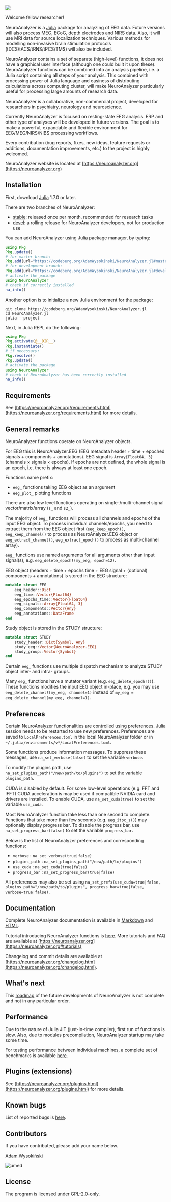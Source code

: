 ![](images/neuroanalyzer.png)

Welcome fellow researcher!

NeuroAnalyzer is a [Julia](https://julialang.org) package for analyzing of EEG data. Future versions will also process MEG, ECoG, depth electrodes and NIRS data. Also, it will use MRI data for source localization techniques. Various methods for modelling non-invasive brain stimulation protocols (tDCS/tACS/tRNS/tPCS/TMS) will also be included.

NeuroAnalyzer contains a set of separate (high-level) functions, it does not have a graphical user interface (although one could built it upon these). NeuroAnalyzer functions can be combined into an analysis pipeline, i.e. a Julia script containing all steps of your analysis. This combined with processing power of Julia language and easiness of distributing calculations across computing cluster, will make NeuroAnalyzer particularly useful for processing large amounts of research data.

NeuroAnalyzer is a collaborative, non-commercial project, developed for researchers in psychiatry, neurology and neuroscience.

Currently NeuroAnalyzer is focused on resting-state EEG analysis. ERP and other type of analyses will be developed in future versions. The goal is to make a powerful, expandable and flexible environment for EEG/MEG/NIRS/NIBS processing workflows.

Every contribution (bug reports, fixes, new ideas, feature requests or additions, documentation improvements, etc.) to the project is highly welcomed.

NeuroAnalyzer website is located at [https://neuroanalyzer.org](https://neuroanalyzer.org)

## Installation

First, download [Julia](https://julialang.org/downloads/) 1.7.0 or later. 

There are two branches of NeuroAnalyzer:
- [stable](https://codeberg.org/AdamWysokinski/NeuroAnalyzer.jl/src/branch/master): released once per month, recommended for research tasks
- [devel](https://codeberg.org/AdamWysokinski/NeuroAnalyzer.jl/src/branch/devel): a rolling release for NeuroAnalyzer developers, not for production use

You can add NeuroAnalyzer using Julia package manager, by typing:

```Julia
using Pkg
Pkg.update()
# for master branch:
Pkg.add(url="https://codeberg.org/AdamWysokinski/NeuroAnalyzer.jl#master")
# for development branch:
Pkg.add(url="https://codeberg.org/AdamWysokinski/NeuroAnalyzer.jl#devel")
# activate the package
using NeuroAnalyzer
# check if correctly installed
na_info()
```

Another option is to initialize a new Julia environment for the package:
```shell
git clone https://codeberg.org/AdamWysokinski/NeuroAnalyzer.jl
cd NeuroAnalyzer.jl
julia --project
```

Next, in Julia REPL do the following:
```Julia
using Pkg
Pkg.activate(@__DIR__)
Pkg.instantiate()
# if necessary:
Pkg.resolve()
Pkg.update()
# activate the package
using NeuroAnalyzer
# check if NeuroAnalyzer has been correctly installed
na_info()
```

## Requirements

See [https://neuroanalyzer.org/requirements.html](https://neuroanalyzer.org/requirements.html) for more details.

## General remarks

NeuroAnalyzer functions operate on NeuroAnalyzer objects.

For EEG this is NeuroAnalyzer.EEG (EEG metadata header + time + epoched signals + components + annotations). EEG signal is `Array{Float64, 3}` (channels × signals × epochs). If epochs are not defined, the whole signal is an epoch, i.e. there is always at least one epoch.

Functions name prefix:
- `eeg_` functions taking EEG object as an argument
- `eeg_plot_` plotting functions

There are also low level functions operating on single-/multi-channel signal vector/matrix/array (`s_` and `s2_`).

The majority of `eeg_` functions will process all channels and epochs of the input EEG object. To process individual channels/epochs, you need to extract them from the EEG object first (`eeg_keep_epoch()`, `eeg_keep_channel()` to process as NeuroAnalyzer.EEG object or `eeg_extract_channel()`, `eeg_extract_epoch()` to process as multi-channel array).

`eeg_` functions use named arguments for all arguments other than input signal(s), e.g. `eeg_delete_epoch!(my_eeg, epoch=12)`.

EEG object (headers + time + epochs time + EEG signal + (optional) components + annotations) is stored in the EEG structure:
```julia
mutable struct EEG
    eeg_header::Dict
    eeg_time::Vector{Float64}
    eeg_epochs_time::Vector{Float64}
    eeg_signals::Array{Float64, 3}
    eeg_components::Vector{Any}
    eeg_annotations::DataFrame
end
```

Study object is stored in the STUDY structure:
```julia
mutable struct STUDY
    study_header::Dict{Symbol, Any}
    study_eeg::Vector{NeuroAnalyzer.EEG}
    study_group::Vector{Symbol}
end
```
Certain `eeg_` functions use multiple dispatch mechanism to analyze STUDY object inter- and intra- groups.

Many `eeg_` functions have a mutator variant (e.g. `eeg_delete_epoch!()`). These functions modifies the input EEG object in-place, e.g. you may use `eeg_delete_channel!(my_eeg, channel=1)` instead of `my_eeg = eeg_delete_channel(my_eeg, channel=1)`.

## Preferences

Certain NeuroAnalyzer functionalities are controlled using preferences. Julia session needs to be restarted to use new preferences. Preferences are saved to `LocalPreferences.toml` in the local NeuroAnalyzer folder or in `~/.julia/environments/v*/LocalPreferences.toml`.

Some functions produce information messages. To suppress these messages, use `na_set_verbose(false)` to set the variable `verbose`.

To modify the plugins path, use `na_set_plugins_path("/new/path/to/plugins")` to set the variable `plugins_path`.

CUDA is disabled by default. For some low-level operations (e.g. FFT and IFFT) CUDA acceleration is may be used if compatible NVIDIA card and drivers are installed. To enable CUDA, use `na_set_cuda(true)` to set the variable `use_cuda`.

Most NeuroAnalyzer function take less than one second to complete. Functions that take more than few seconds (e.g. `eeg_itpc_s()`) may optionally display progress bar. To disable the progress bar, use `na_set_progress_bar(false)` to set the variable `progress_bar`.

Below is the list of NeuroAnalyzer preferences and corresponding functions:
- `verbose` : `na_set_verbose(true|false)`
- `plugins_path` : `na_set_plugins_path("/new/path/to/plugins")`
- `use_cuda` : `na_set_cuda(true|false)`
- `progress_bar` : `na_set_progress_bar(true|false)`

All preferences may also be set using `na_set_prefs(use_cuda=true|false, plugins_path="/new/path/to/plugins", progress_bar=true|false, verbose=true|false)`.

## Documentation

Complete NeuroAnalyzer documentation is available in [Markdown](https://codeberg.org/AdamWysokinski/NeuroAnalyzer.jl/src/master/Documentation.md) and [HTML](https://neuroanalyzer.org/docs/index.html).

Tutorial introducing NeuroAnalyzer functions is [here](https://codeberg.org/AdamWysokinski/NeuroAnalyzer.jl/src/master/Tutorial.md). More tutorials and FAQ are available at [https://neuroanalyzer.org](https://neuroanalyzer.org#tutorials)

Changelog and commit details are available at [https://neuroanalyzer.org/changelog.htm](https://neuroanalyzer.org/changelog.html).

## What's next

This [roadmap](https://neuroanalyzer.org/roadmap.html) of the future developments of NeuroAnalyzer is not complete and not in any particular order.

## Performance

Due to the nature of Julia JIT (just-in-time compiler), first run of functions is slow. Also, due to modules precompilation, NeuroAnalyzer startup may take some time.

For testing performance between individual machines, a complete set of benchmarks is available [here](https://codeberg.org/AdamWysokinski/NeuroAnalyzer.jl/src/master/Benchmarking.md).

## Plugins (extensions)

See [https://neuroanalyzer.org/plugins.html](https://neuroanalyzer.org/plugins.html) for more details.

## Known bugs

List of reported bugs is [here](https://codeberg.org/AdamWysokinski/NeuroAnalyzer.jl/issues?labels=70759).

## Contributors

If you have contributed, please add your name below.

[Adam Wysokiński](mailto:adam.wysokinski@umed.lodz.pl)

![umed](images/umed.png)

## License

The program is licensed under [GPL-2.0-only](LICENSE).